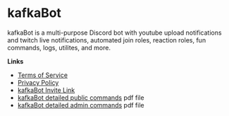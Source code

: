 # kafkaBot

kafkaBot is a multi-purpose Discord bot with youtube upload notifications and twitch live notifications, automated join roles, reaction roles, fun commands, logs, utilites, and more.

**Links**

- [Terms of Service](https://konnatoad.github.io/kafkaBot-Terms-of-Service/)
- [Privacy Policy](https://konnatoad.github.io/kafkaBot-Privacy-Policy/)
- [kafkaBot Invite Link](https://discord.com/oauth2/authorize?client_id=1238981186035122257)
- [kafkaBot detailed public commands](https://vou.s-ul.eu/jP64V3b1) pdf file
- [kafkaBot detailed admin commands](https://vou.s-ul.eu/43rIU164) pdf file

